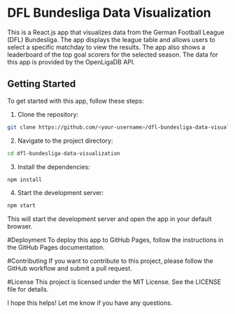 # DFL Bundesliga Data Visualization

This is a React.js app that visualizes data from the German Football League (DFL) Bundesliga. The app displays the league table and allows users to select a specific matchday to view the results. The app also shows a leaderboard of the top goal scorers for the selected season. The data for this app is provided by the OpenLigaDB API.

## Getting Started

To get started with this app, follow these steps:

1. Clone the repository:

```bash
git clone https://github.com/<your-username>/dfl-bundesliga-data-visualization.git
```
2. Navigate to the project directory:

```bash
cd dfl-bundesliga-data-visualization
```

3. Install the dependencies:

```bash
npm install
```

4. Start the development server:
```bash
npm start
```
This will start the development server and open the app in your default browser.

#Deployment
To deploy this app to GitHub Pages, follow the instructions in the GitHub Pages documentation.

#Contributing
If you want to contribute to this project, please follow the GitHub workflow and submit a pull request.

#License
This project is licensed under the MIT License. See the LICENSE file for details.

I hope this helps! Let me know if you have any questions.
